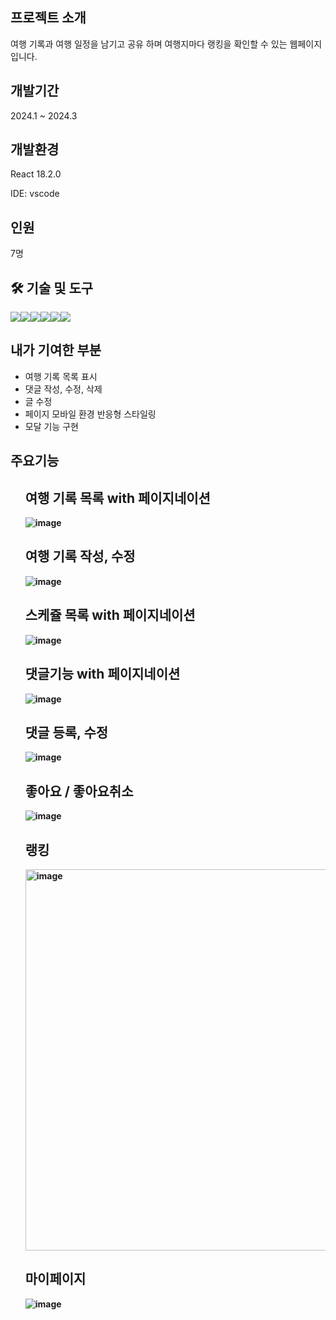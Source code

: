 ## 프로젝트 소개
여행 기록과 여행 일정을 남기고 공유 하며 여행지마다 랭킹을 확인할 수 있는 웹페이지입니다.

## 개발기간
2024.1 ~ 2024.3



## 개발환경
React 18.2.0

IDE: vscode

## 인원
7명

## 🛠 기술 및 도구
<img src="https://img.shields.io/badge/next.js-000000?style=for-the-badge&logo=next.js&logoColor=white"><img src="https://img.shields.io/badge/TypeScript-3178C6?style=for-the-badge&logo=TypeScript&logoColor=white"><img src="https://img.shields.io/badge/MongoDB-47A248?style=for-the-badge&logo=MongoDB&logoColor=white"><img src="https://img.shields.io/badge/tailwindcss-06B6D4?style=for-the-badge&logo=tailwindcss&logoColor=white"><img src="https://img.shields.io/badge/recoil-3D3D3D?style=for-the-badge&logo=recoil&logoColor=white"><img src="https://img.shields.io/badge/reactquery-FF4154?style=for-the-badge&logo=reactquery&logoColor=white">

## 내가 기여한 부분
 - 여행 기록 목록 표시
 - 댓글 작성, 수정, 삭제
 - 글 수정
 - 페이지 모바일 환경 반응형 스타일링
 - 모달 기능 구현
## 주요기능
<ol style="font-weight:bold">
  
  ## 여행 기록 목록 with 페이지네이션
  ![image](https://github.com/Goongam/TripRecord/assets/59019137/8a21a815-9b2e-476c-88c7-57dadd247d5f)

  ## 여행 기록 작성, 수정
  ![image](https://github.com/Goongam/TripRecord/assets/59019137/ed69c3b1-7672-4bda-ab45-9a29ca8dbfed)

  ## 스케쥴 목록 with 페이지네이션
  ![image](https://github.com/Goongam/TripRecord/assets/59019137/f419ef1c-3fe7-4ceb-a84b-bc4843261764)

  ## 댓글기능 with 페이지네이션
  ![image](https://github.com/Goongam/TripRecord/assets/59019137/eb87d518-8c41-4818-83fb-055a5dae8fca)

  ## 댓글 등록, 수정
  ![image](https://github.com/Goongam/TripRecord/assets/59019137/a4b30394-1088-48e7-8de2-4a60d0cf55d8)

  ## 좋아요 / 좋아요취소
  ![image](https://github.com/Goongam/TripRecord/assets/59019137/752778ec-e96b-467f-8b12-0df550b645cb)

  ## 랭킹
  <img width="610" alt="image" src="https://github.com/Goongam/TripRecord/assets/59019137/fc9476c7-dd62-4f0b-8099-33bcfd658cd0">
  
  ## 마이페이지
  ![image](https://github.com/Goongam/TripRecord/assets/59019137/e7b0f88d-774b-4fcb-88c8-f872a83af991)


